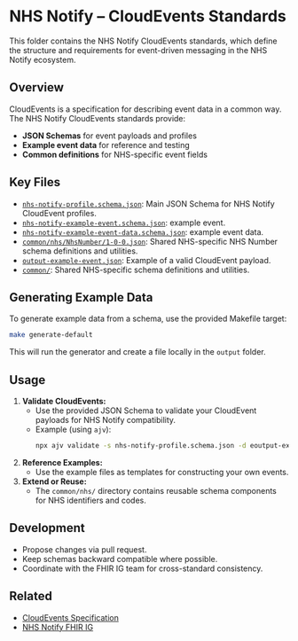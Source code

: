 # NHS Notify – CloudEvents Standards

This folder contains the NHS Notify CloudEvents standards, which define the structure and requirements for event-driven messaging in the NHS Notify ecosystem.

## Overview

CloudEvents is a specification for describing event data in a common way. The NHS Notify CloudEvents standards provide:

- **JSON Schemas** for event payloads and profiles
- **Example event data** for reference and testing
- **Common definitions** for NHS-specific event fields

## Key Files

- [`nhs-notify-profile.schema.json`](nhs-notify-profile.schema.json): Main JSON Schema for NHS Notify CloudEvent profiles.
- [`nhs-notify-example-event.schema.json`](nhs-notify-example-event.schema.json): example event.
- [`nhs-notify-example-event-data.schema.json`](nhs-notify-example-event-data.schema.json): example event data.
- [`common/nhs/NhsNumber/1-0-0.json`](common/nhs/NhsNumber/1-0-0.json): Shared NHS-specific NHS Number schema definitions and utilities.
- [`output-example-event.json`](output-example-event.json): Example of a valid CloudEvent payload.
- [`common/`](common/): Shared NHS-specific schema definitions and utilities.




## Generating Example Data

To generate example data from a schema, use the provided Makefile target:

```sh
make generate-default
```

This will run the generator and create a file locally in the `output` folder.

## Usage

1. **Validate CloudEvents:**
   - Use the provided JSON Schema to validate your CloudEvent payloads for NHS Notify compatibility.
   - Example (using `ajv`):
     ```sh
     npx ajv validate -s nhs-notify-profile.schema.json -d eoutput-example-event.json
     ```
2. **Reference Examples:**
   - Use the example files as templates for constructing your own events.
3. **Extend or Reuse:**
   - The `common/nhs/` directory contains reusable schema components for NHS identifiers and codes.

## Development

- Propose changes via pull request.
- Keep schemas backward compatible where possible.
- Coordinate with the FHIR IG team for cross-standard consistency.

## Related

- [CloudEvents Specification](https://cloudevents.io/)
- [NHS Notify FHIR IG](../fhir/README.md)
